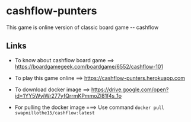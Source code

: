 # cashflow-punters

This game is online version of classic board game -- cashflow

## Links

* To know about cashflow board game ==> https://boardgamegeek.com/boardgame/6552/cashflow-101

* To play this game online ==> https://cashflow-punters.herokuapp.com

* To download docker image ==> https://drive.google.com/open?id=1YY5WyiWr277yfQrrmKPmmoZl81f4s_1o

* For pulling the docker image ===> Use command ```docker pull swapnillothe15/cashflow:latest```

